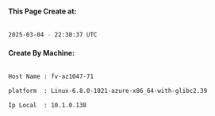 
   
#### This Page Create at:

```bash

2025-03-04 - 22:30:37 UTC

```

#### Create By Machine:

```bash

Host Name : fv-az1047-71

platform  : Linux-6.8.0-1021-azure-x86_64-with-glibc2.39

Ip Local  : 10.1.0.138

```

